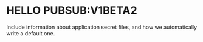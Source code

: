 # HELLO PUBSUB:V1BETA2


Include information about application secret files, and how we automatically write a default one.